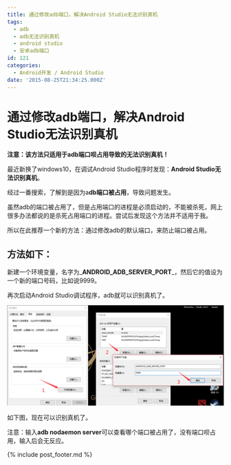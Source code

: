 ```yaml
---
title: 通过修改adb端口，解决Android Studio无法识别真机
tags:
  - adb
  - adb无法识别真机
  - android studio
  - 安卓adb端口
id: 121
categories:
  - Android开发 / Android Studio
date: '2015-08-25T21:34:25.000Z'
---
```


# 通过修改adb端口，解决Android Studio无法识别真机

**注意：该方法只适用于adb端口呗占用导致的无法识别真机！**

最近新换了windows10，在调试Android Studio程序时发现：**Android Studio无法识别真机**。

经过一番搜索，了解到是因为a**db端口被占用**，导致问题发生。

虽然adb的端口被占用了，但是占用端口的进程是必须启动的，不能被杀死，网上很多办法都说的是杀死占用端口的进程。尝试后发现这个方法并不适用于我。

所以在此推荐一个新的方法：通过修改adb的默认端口，来防止端口被占用。

## **方法如下：**

新建一个环境变量，名字为_**ANDROID\_ADB\_SERVER\_PORT**_，然后它的值设为一个新的端口号码，比如说9999。

再次启动Android Studio调试程序，adb就可以识别真机了。

[![adb\_set\_port](https://raw.githubusercontent.com/ankanch/blog/master/images/wp-content/uploads/2015/08/adb_set_port.png)](https://raw.githubusercontent.com/ankanch/blog/master/images/wp-content/uploads/2015/08/adb_set_port.png)

如下图，现在可以识别真机了。

注意：输入**adb nodaemon server**可以查看哪个端口被占用了，没有端口呗占用，输入后会无反应。





{% include post_footer.md %}